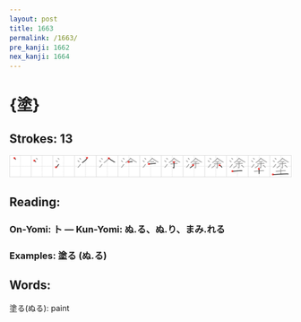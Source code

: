 ```yaml
---
layout: post
title: 1663
permalink: /1663/
pre_kanji: 1662
nex_kanji: 1664
---
```


# {塗}

## Strokes: 13

<div class="stroke"><img src="../images/E5A197.png" /></div>

## Reading:

### On-Yomi: ト &mdash; Kun-Yomi: ぬ.る、ぬ.り、まみ.れる

### Examples: 塗る (ぬ.る)

## Words:

塗る(ぬる): paint
